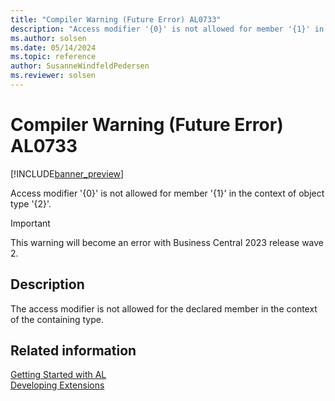 ```yaml
---
title: "Compiler Warning (Future Error) AL0733"
description: "Access modifier '{0}' is not allowed for member '{1}' in the context of object type '{2}'."
ms.author: solsen
ms.date: 05/14/2024
ms.topic: reference
author: SusanneWindfeldPedersen
ms.reviewer: solsen
---
```

[//]: # (START>DO_NOT_EDIT)
[//]: # (IMPORTANT:Do not edit any of the content between here and the END>DO_NOT_EDIT.)
[//]: # (Any modifications should be made in the .xml files in the ModernDev repo.)
# Compiler Warning (Future Error) AL0733

[!INCLUDE[banner_preview](../includes/banner_preview.md)]

Access modifier '{0}' is not allowed for member '{1}' in the context of object type '{2}'.


> [!IMPORTANT]
> This warning will become an error with Business Central 2023 release wave 2.  

## Description
The access modifier is not allowed for the declared member in the context of the containing type.  

[//]: # (IMPORTANT: END>DO_NOT_EDIT)
## Related information  
[Getting Started with AL](../devenv-get-started.md)  
[Developing Extensions](../devenv-dev-overview.md)  